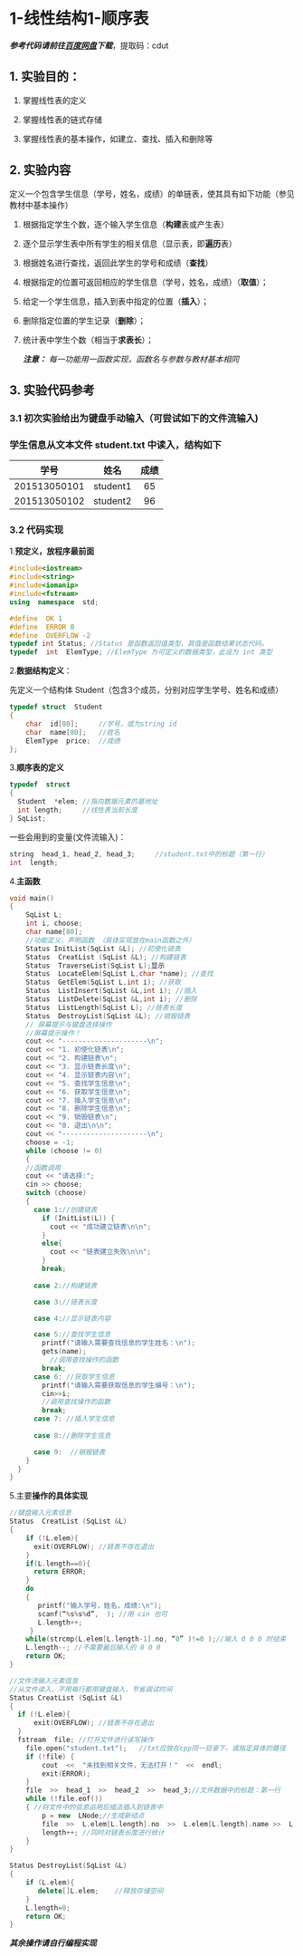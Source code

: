 # 1-线性结构1-顺序表
***参考代码请前往[百度网盘](https://pan.baidu.com/s/1WWTQ-EY5t8NZPZFqP0lCOA?pwd=cdut)下载***，提取码：cdut

## 1. 实验目的：

1. 掌握线性表的定义
   
2. 掌握线性表的链式存储
   
3. 掌握线性表的基本操作，如建立、查找、插入和删除等

## 2. 实验内容

定义一个包含学生信息（学号，姓名，成绩）的单链表，使其具有如下功能（参见教材中基本操作）

1. 根据指定学生个数，逐个输入学生信息（**构建**表或产生表）

2. 逐个显示学生表中所有学生的相关信息（显示表，即**遍历**表）

3. 根据姓名进行查找，返回此学生的学号和成绩（**查找**）

4. 根据指定的位置可返回相应的学生信息（学号，姓名，成绩）（**取值**）；

5. 给定一个学生信息，插入到表中指定的位置（**插入**）；

6. 删除指定位置的学生记录（**删除**）；

7. 统计表中学生个数（相当于**求表长**）；

   ***注意：*** *每一功能用一函数实现，函数名与参数与教材基本相同*

## 3. 实验代码参考

### 3.1 初次实验给出为键盘手动输入（可尝试如下的文件流输入)

###  学生信息从文本文件 student.txt 中读入，结构如下

| 学号         |   姓名   | 成绩 |
| ------------ | :------: | :--: |
| 201513050101 | student1 |  65  |
| 201513050102 | student2 |  96  |

### 3.2 代码实现

1.**预定义，放程序最前面**

```c++
#include<iostream>
#include<string>
#include<iomanip>
#include<fstream>
using  namespace  std;

#define  OK 1
#define  ERROR 0
#define  OVERFLOW -2
typedef int Status; //Status 是函数返回值类型，其值是函数结果状态代码。 
typedef  int  ElemType; //ElemType 为可定义的数据类型，此设为 int 类型 
```

2.**数据结构定义**：

先定义一个结构体 Student（包含3个成员，分别对应学生学号、姓名和成绩）

```c++
typedef struct  Student
{
	char  id[80];     //学号，或为string id
	char  name[80];	  //姓名
	ElemType  price;  //成绩
};
```

3.**顺序表的定义**

```c++
typedef  struct 
{
  Student  *elem; //指向数据元素的基地址
  int length;     //线性表当前长度
} SqList;
```

一些会用到的变量(文件流输入)：

```c++
string  head_1, head_2, head_3;		//student.txt中的标题（第一行）
int  length;
```

4.**主函数**

```c++
void main()
{
    SqList L;   
    int i, choose; 
    char name[80]; 
	//功能定义，声明函数 （具体实现放在main函数之外）
    Status InitList(SqList &L); //初使化链表 
    Status  CreatList (SqList &L); //构建链表 
    Status  TraverseList(SqList L);显示 
    Status  LocateElem(SqList L,char *name); //查找 
    Status  GetElem(SqList L,int i); //获取 
    Status  ListInsert(SqList &L,int i); //插入 
    Status  ListDelete(SqList &L,int i); //删除 
    Status  ListLength(SqList L); //链表长度 
    Status  DestroyList(SqList &L); //销毁链表 
	// 屏幕提示与键盘选择操作
	//屏幕提示操作！ 
    cout << "---------------------\n";
    cout << "1. 初使化链表\n";  
    cout << "2. 构建链表\n";  
    cout << "3. 显示链表长度\n";  
    cout << "4. 显示链表内容\n";  
    cout << "5. 查找学生信息\n";  
    cout << "6. 获取学生信息\n";  
    cout << "7. 插入学生信息\n";  
    cout << "8. 删除学生信息\n";  
    cout << "9. 销毁链表\n";  
    cout << "0. 退出\n\n";  
    cout << "---------------------\n"; 	 	 
    choose = -1;  
    while (choose != 0)  
    {
    //函数调用 
    cout << "请选择:";     
    cin >> choose;     
    switch (choose) 
    {  
      case 1://创建链表 
        if (InitList(L)) {
          cout << "成功建立链表\n\n"; 
        } 
        else{
          cout << "链表建立失败\n\n"; 
        } 
 	    break;      
      
      case 2://构建链表 

      case 3://链表长度 

      case 4://显示链表内容 

      case 5://查找学生信息  
        printf("请输入需要查找信息的学生姓名：\n");     
        gets(name); 
 	      //调用查找操作的函数  	
        break;      
      case 6: //获取学生信息 
        printf("请输入需要获取信息的学生编号：\n");  	
        cin>>i; 
        //调用查找操作的函数  
        break;    
      case 7: //插入学生信息  		
           
      case 8://删除学生信息  	  

      case 9:  //销毁链表 
    } 
  } 
} 
```

5.主要**操作的具体实现**

```c++
//键盘输入元素信息
Status  CreatList (SqList &L) 
{ 
    if (!L.elem){
      exit(OVERFLOW); //链表不存在退出 
    }   
    if(L.length==0){
      return ERROR;   
    }  
    do
    { 
       printf("输入学号，姓名，成绩:\n"); 
       scanf(“%s%s%d”,  ); //用 cin 也可 
       L.length++; 
     }
    while(strcmp(L.elem[L.length-1].no, “0” )!=0 );//输入 0 0 0 时结束       
    L.length--; //不需要最后输入的 0 0 0
    return OK; 
} 

//文件流输入元素信息
//从文件读入，不用每行都用键盘输入，节省调试时间
Status CreatList (SqList &L)
{
  if (!L.elem){
      exit(OVERFLOW); //链表不存在退出 
  }    
  fstream  file; //打开文件进行读写操作
	file.open("student.txt");   //txt应放在cpp同一目录下，或指定具体的路径
	if (!file) {
		cout  <<  "未找到相关文件，无法打开！"  <<  endl;
		exit(ERROR);
	}
	file  >>  head_1  >>  head_2  >>  head_3;//文件数据中的标题：第一行
	while (!file.eof())
	{ //将文件中的信息运用后插法插入到链表中
		p = new  LNode;//生成新结点
		file  >>  L.elem[L.length].no  >>  L.elem[L.length].name >>  L.elem[L.length].price;
		length++; //同时对链表长度进行统计
	}
}

Status DestroyList(SqList &L) 
{ 
    if (L.elem){
       delete[]L.elem;    //释放存储空间 
    }     
    L.length=0;      
    return OK; 
} 
```
***其余操作请自行编程实现***
